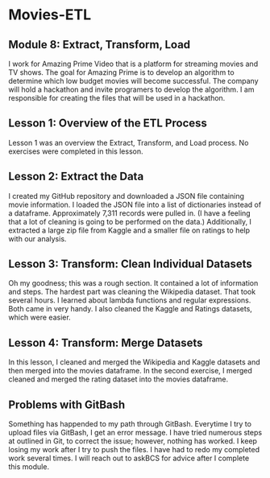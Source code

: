 # Movies-ETL
## Module 8: Extract, Transform, Load 
I work for Amazing Prime Video that is a platform for streaming movies and TV shows. The goal for Amazing Prime is to develop an algorithm to determine which low budget movies will become successful. The company will hold a hackathon and invite programers to develop the algorithm.  I am responsible for creating the files that will be used in a hackathon.
## Lesson 1: Overview of the ETL Process
Lesson 1 was an overview the Extract, Transform, and Load process. No exercises were completed in this lesson.
## Lesson 2: Extract the Data
I created my GitHub repository and downloaded a JSON file containing movie information. I loaded the JSON file into a list of dictionaries instead of a dataframe. Approximately 7,311 records were pulled in. (I have a feeling that a lot of cleaning is going to be performed on the data.) Additionally, I extracted a large zip file from Kaggle and a smaller file on ratings to help with our analysis.
## Lesson 3: Transform: Clean Individual Datasets
Oh my goodness; this was a rough section.  It contained a lot of information and steps.  The hardest part was cleaning the Wikipedia dataset.  That took several hours.  I learned about lambda functions and regular expressions.  Both came in very handy.  I also cleaned the Kaggle and Ratings datasets, which were easier.   
## Lesson 4:  Transform:  Merge Datasets
In this lesson, I cleaned and merged the Wikipedia and Kaggle datasets and then merged into the movies dataframe.  In the second exercise, I merged cleaned and merged the rating dataset into the movies dataframe.  
## Problems with GitBash
Something has happended to my path through GitBash.  Everytime I try to upload files via GitBash, I get an error message.  I have tried numerous steps at outlined in Git, to correct the issue; however, nothing has worked.  I keep losing my work after I try to push the files.  I have had to redo my completed work several times.  I will reach out to askBCS for advice after I complete this module.  

